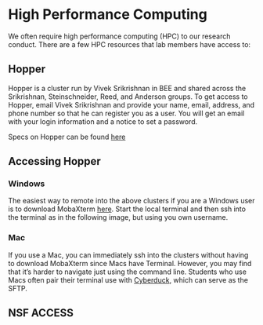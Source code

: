 # High Performance Computing

We often require high performance computing (HPC) to our research conduct. There are a few HPC resources that lab members have access to: 

## Hopper
Hopper is a cluster run by Vivek Srikrishnan in BEE and shared across the Srikrishnan, Steinschneider, Reed, and Anderson groups. To get access to Hopper, email Vivek Srikrishnan and provide your name, email, address, and phone number so that he can register you as a user. You will get an email with your login information and a notice to set a password.

Specs on Hopper can be found [here](https://www.cac.cornell.edu/wiki/index.php?title=Hopper_Cluster)

## Accessing Hopper

### Windows 
The easiest way to remote into the above clusters if you are a Windows user is to download MobaXterm [here](https://mobaxterm.mobatek.net/). Start the local terminal and then ssh into the terminal as in the following image, but using you own username.

### Mac
If you use a Mac, you can immediately ssh into the clusters without having to download MobaXterm since Macs have Terminal. However, you may find that it’s harder to navigate just using the command line. Students who use Macs often pair their terminal use with [Cyberduck](https://cyberduck.io/), which can serve as the SFTP.

## NSF ACCESS
